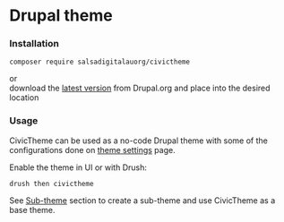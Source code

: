 # Drupal theme

### Installation

```
composer require salsadigitalauorg/civictheme
```

or\
download the [latest version](https://www.drupal.org/project/civictheme/releases) from Drupal.org and place into the desired location

### Usage

CivicTheme can be used as a no-code Drupal theme with some of the configurations done on [theme settings](../../content-authoring/site-wide-configuration/theme-settings/) page.

Enable the theme in UI or with Drush:

```
drush then civictheme
```

See [Sub-theme](sub-theme.md) section to create a sub-theme and use CivicTheme as a base theme.
